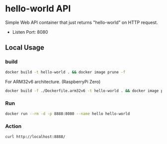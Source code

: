 # hello-world API

Simple Web API container that just returns "hello-world" on HTTP request.

- Listen Port: 8080

## Local Usage

### build

```bash
docker build -t hello-world . && docker image prune -f
```

For ARM32v6 architecture. (RaspberryPi Zero)

```bash
docker build -f ./Dockerfile.arm32v6 -t hello-world . && docker image prune -f
```

### Run

```bash
docker run --rm -d -p 8888:8080 --name hello hello-world
```

### Action

```bash
curl http://localhost:8888/
```
